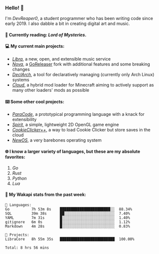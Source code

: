 ### Hello! 👋

I'm _DevReaper0_, a student programmer who has been writing code since early 2019. I also dabble a bit in creating digital art and music.

#### 📖 Currently reading: *Lord of Mysteries*.

#### 💻 My current main projects:

-   _[Libra](https://github.com/LibraMusic)_, a new, open, and extensible music service
-   _[Nova](https://github.com/LibraMusic/Nova)_, a [GoReleaser](https://github.com/goreleaser/goreleaser) fork with additional features and some breaking changes
-   _[DeclArch](https://github.com/DevReaper0/declarch)_, a tool for declaratively managing (currently only Arch Linux) systems
-   _[Cloud](https://github.com/CloudLoaderMC/CloudLoader)_, a hybrid mod loader for Minecraft aiming to actively support as many other loaders' mods as possible

#### ⌨️ Some other cool projects:

-   _[ParaCode](https://github.com/ParaCodeLang/ParaCode)_, a prototypical programming language with a knack for extensibility
-   _[Spirit](https://gitlab.com/DevReaper0/SpiritEngine)_, a simple, lightweight 2D OpenGL game engine
-   _[CookieClicker++](https://github.com/DevReaper0/CookieClickerPlusPlus)_, a way to load Cookie Clicker but store saves in the cloud
-   _[NewOS](https://github.com/DevReaper0/NewOS)_, a very barebones operating system

#### 🌐 I know a larger variety of languages, but these are my absolute favorites:

1. _Go_
2. _Rust_
3. _Python_
4. _Lua_

#### 📡 My Wakapi stats from the past week:

```text
💾 Languages:
Go          7h 53m 8s    ███████████████████████░░  88.34%
SQL         39m 38s      ██░░░░░░░░░░░░░░░░░░░░░░░  7.40%
YAML        7m 31s       █░░░░░░░░░░░░░░░░░░░░░░░░  1.40%
gitignore   6m 0s        █░░░░░░░░░░░░░░░░░░░░░░░░  1.12%
Markdown    4m 28s       █░░░░░░░░░░░░░░░░░░░░░░░░  0.83%

💼 Projects:
LibraCore   8h 55m 35s   █████████████████████████  100.00%

Total: 8 hrs 56 mins
```
